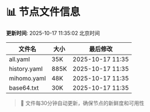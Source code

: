 # 📊 节点文件信息

**更新时间**: 2025-10-17 11:35:02 北京时间

| 文件名 | 大小 | 最后修改 |
|--------|------|----------|
| all.yaml | 35K | 2025-10-17 11:35 |
| history.yaml | 885K | 2025-10-17 11:35 |
| mihomo.yaml | 48K | 2025-10-17 11:35 |
| base64.txt | 30K | 2025-10-17 11:35 |

> 🔄 文件每30分钟自动更新，确保节点的新鲜度和可用性

